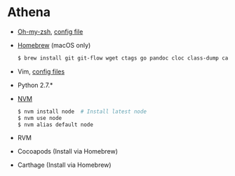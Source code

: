 Athena
===

- [Oh-my-zsh](https://github.com/robbyrussell/oh-my-zsh), [config file](https://github.com/h1994st/Athena/blob/master/zshrc)
- [Homebrew](https://github.com/Homebrew/brew) (macOS only)

    ```bash
    $ brew install git git-flow wget ctags go pandoc cloc class-dump carthage cocoapods
    ```

- Vim, [config files](https://github.com/h1994st/vim-conf)
- Python 2.7.*
- [NVM](https://github.com/creationix/nvm)

    ```bash
    $ nvm install node  # Install latest node
    $ nvm use node
    $ nvm alias default node
    ```

- RVM
- Cocoapods (Install via Homebrew)
- Carthage (Install via Homebrew)
